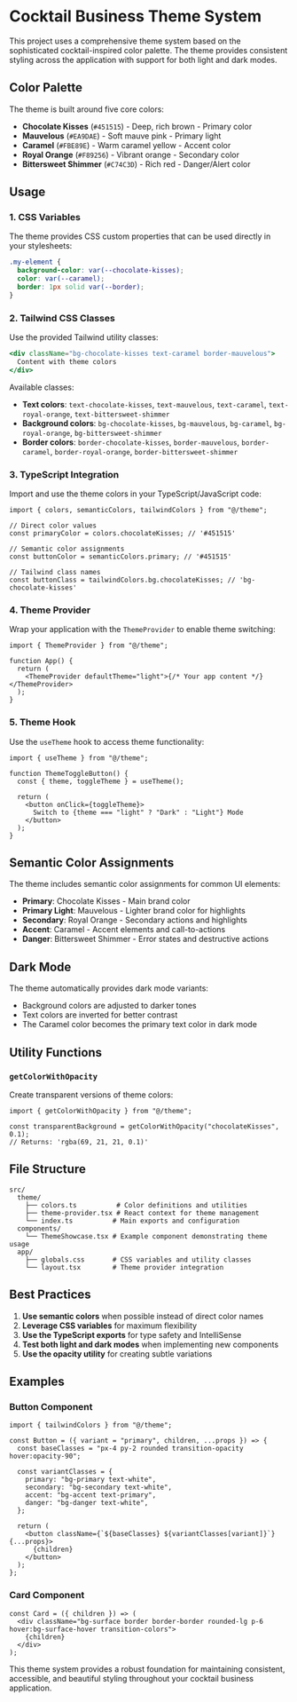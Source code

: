 # Cocktail Business Theme System

This project uses a comprehensive theme system based on the sophisticated cocktail-inspired color palette. The theme provides consistent styling across the application with support for both light and dark modes.

## Color Palette

The theme is built around five core colors:

- **Chocolate Kisses** (`#451515`) - Deep, rich brown - Primary color
- **Mauvelous** (`#EA9DAE`) - Soft mauve pink - Primary light
- **Caramel** (`#FBE89E`) - Warm caramel yellow - Accent color
- **Royal Orange** (`#F89256`) - Vibrant orange - Secondary color
- **Bittersweet Shimmer** (`#C74C3D`) - Rich red - Danger/Alert color

## Usage

### 1. CSS Variables

The theme provides CSS custom properties that can be used directly in your stylesheets:

```css
.my-element {
  background-color: var(--chocolate-kisses);
  color: var(--caramel);
  border: 1px solid var(--border);
}
```

### 2. Tailwind CSS Classes

Use the provided Tailwind utility classes:

```jsx
<div className="bg-chocolate-kisses text-caramel border-mauvelous">
  Content with theme colors
</div>
```

Available classes:

- **Text colors**: `text-chocolate-kisses`, `text-mauvelous`, `text-caramel`, `text-royal-orange`, `text-bittersweet-shimmer`
- **Background colors**: `bg-chocolate-kisses`, `bg-mauvelous`, `bg-caramel`, `bg-royal-orange`, `bg-bittersweet-shimmer`
- **Border colors**: `border-chocolate-kisses`, `border-mauvelous`, `border-caramel`, `border-royal-orange`, `border-bittersweet-shimmer`

### 3. TypeScript Integration

Import and use the theme colors in your TypeScript/JavaScript code:

```tsx
import { colors, semanticColors, tailwindColors } from "@/theme";

// Direct color values
const primaryColor = colors.chocolateKisses; // '#451515'

// Semantic color assignments
const buttonColor = semanticColors.primary; // '#451515'

// Tailwind class names
const buttonClass = tailwindColors.bg.chocolateKisses; // 'bg-chocolate-kisses'
```

### 4. Theme Provider

Wrap your application with the `ThemeProvider` to enable theme switching:

```tsx
import { ThemeProvider } from "@/theme";

function App() {
  return (
    <ThemeProvider defaultTheme="light">{/* Your app content */}</ThemeProvider>
  );
}
```

### 5. Theme Hook

Use the `useTheme` hook to access theme functionality:

```tsx
import { useTheme } from "@/theme";

function ThemeToggleButton() {
  const { theme, toggleTheme } = useTheme();

  return (
    <button onClick={toggleTheme}>
      Switch to {theme === "light" ? "Dark" : "Light"} Mode
    </button>
  );
}
```

## Semantic Color Assignments

The theme includes semantic color assignments for common UI elements:

- **Primary**: Chocolate Kisses - Main brand color
- **Primary Light**: Mauvelous - Lighter brand color for highlights
- **Secondary**: Royal Orange - Secondary actions and highlights
- **Accent**: Caramel - Accent elements and call-to-actions
- **Danger**: Bittersweet Shimmer - Error states and destructive actions

## Dark Mode

The theme automatically provides dark mode variants:

- Background colors are adjusted to darker tones
- Text colors are inverted for better contrast
- The Caramel color becomes the primary text color in dark mode

## Utility Functions

### `getColorWithOpacity`

Create transparent versions of theme colors:

```tsx
import { getColorWithOpacity } from "@/theme";

const transparentBackground = getColorWithOpacity("chocolateKisses", 0.1);
// Returns: 'rgba(69, 21, 21, 0.1)'
```

## File Structure

```text
src/
  theme/
    ├── colors.ts          # Color definitions and utilities
    ├── theme-provider.tsx # React context for theme management
    └── index.ts          # Main exports and configuration
  components/
    └── ThemeShowcase.tsx # Example component demonstrating theme usage
  app/
    ├── globals.css       # CSS variables and utility classes
    └── layout.tsx        # Theme provider integration
```

## Best Practices

1. **Use semantic colors** when possible instead of direct color names
2. **Leverage CSS variables** for maximum flexibility
3. **Use the TypeScript exports** for type safety and IntelliSense
4. **Test both light and dark modes** when implementing new components
5. **Use the opacity utility** for creating subtle variations

## Examples

### Button Component

```tsx
import { tailwindColors } from "@/theme";

const Button = ({ variant = "primary", children, ...props }) => {
  const baseClasses = "px-4 py-2 rounded transition-opacity hover:opacity-90";

  const variantClasses = {
    primary: "bg-primary text-white",
    secondary: "bg-secondary text-white",
    accent: "bg-accent text-primary",
    danger: "bg-danger text-white",
  };

  return (
    <button className={`${baseClasses} ${variantClasses[variant]}`} {...props}>
      {children}
    </button>
  );
};
```

### Card Component

```tsx
const Card = ({ children }) => (
  <div className="bg-surface border border-border rounded-lg p-6 hover:bg-surface-hover transition-colors">
    {children}
  </div>
);
```

This theme system provides a robust foundation for maintaining consistent, accessible, and beautiful styling throughout your cocktail business application.

